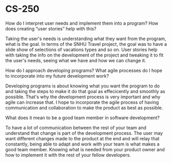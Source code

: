 # CS-250

How do I interpret user needs and implement them into a program? How does creating “user stories” help with this?

Taking the user's needs is understanding what they want from the program, what is the goal. In terms of the SNHU Travel project, the goal was to have a slide show of selections of vacations types and so on. User stories help with taking the info on the development of the project and tweaking it to fit the user's needs, seeing what we have and how we can change it. 

How do I approach developing programs? What agile processes do I hope to incorporate into my future development work?

Developing programs is about knowing what you want the program to do and taking the steps to make it do that goal as effecicently and smoothly as possible. That's why the development process is very important and why agile can increase that. I hope to incorporate the agile process of having communication and collaboration to make the product as best as possible.

What does it mean to be a good team member in software development?

To have a lot of communication between the rest of your team and understand that change is part of the development process. The user may want different changes made to the product at the end and will relay that constantly, being able to adapt and work with your team is what makes a good team member. Knowing what is needed from your product owner and how to implement it with the rest of your fellow developers. 
